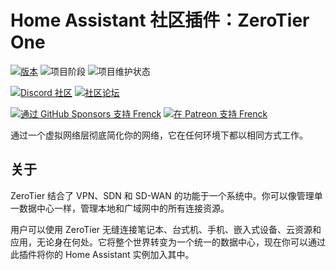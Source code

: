 # Home Assistant 社区插件：ZeroTier One

[![版本][release-shield]][release] ![项目阶段][project-stage-shield] ![项目维护状态][maintenance-shield]

[![Discord 社区][discord-shield]][discord] [![社区论坛][forum-shield]][forum]

[![通过 GitHub Sponsors 支持 Frenck][github-sponsors-shield]][github-sponsors]
[![在 Patreon 支持 Frenck][patreon-shield]][patreon]

通过一个虚拟网络层彻底简化你的网络，它在任何环境下都以相同方式工作。

## 关于

ZeroTier 结合了 VPN、SDN 和 SD-WAN 的功能于一个系统中。你可以像管理单一数据中心一样，管理本地和广域网中的所有连接资源。

用户可以使用 ZeroTier 无缝连接笔记本、台式机、手机、嵌入式设备、云资源和应用，无论身在何处。它将整个世界转变为一个统一的数据中心，现在你可以通过此插件将你的 Home Assistant 实例加入其中。

[discord-shield]: https://img.shields.io/discord/478094546522079232.svg
[discord]: https://discord.me/hassioaddons
[forum-shield]: https://img.shields.io/badge/community-forum-brightgreen.svg
[forum]: https://community.home-assistant.io/t/home-assistant-community-add-on-zerotier-one/109091?u=frenck
[github-sponsors-shield]: https://frenck.dev/wp-content/uploads/2019/12/github_sponsor.png
[github-sponsors]: https://github.com/sponsors/frenck
[maintenance-shield]: https://img.shields.io/maintenance/yes/2025.svg
[patreon-shield]: https://frenck.dev/wp-content/uploads/2019/12/patreon.png
[patreon]: https://www.patreon.com/frenck
[project-stage-shield]: https://img.shields.io/badge/project%20stage-experimental-yellow.svg
[release-shield]: https://img.shields.io/badge/version-v0.22.0-blue.svg
[release]: https://github.com/hassio-addons/addon-zerotier/tree/v0.22.0
